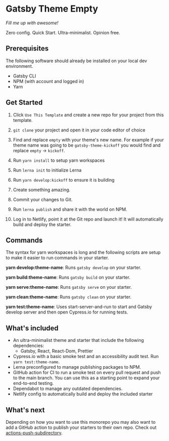 # Gatsby Theme Empty

_Fill me up with awesome!_

Zero config.
Quick Start.
Ultra-minimalist.
Opinion free.

## Prerequisites

The following software should already be installed on your local dev environment.

- Gatsby CLI
- NPM (with account and logged in)
- Yarn

## Get Started

1. Click `Use This Template` and create a new repo for your project from this template.

1. `git clone` your project and open it in your code editor of choice

1. Find and replace `empty` with your theme's new name. For example if your theme name was going to be `gatsby-theme-kickoff` you would find and replace `empty` -> `kickoff`.

1. Run `yarn install` to setup yarn workspaces

1. Run `lerna init` to initialize Lerna

1. Run `yarn develop:kickoff` to ensure it is building

1. Create something amazing.

1. Commit your changes to Git.

1. Run `lerna publish` and share it with the world on NPM.

1. Log in to Netlify, point it at the Git repo and launch it! It will automatically build and deploy the starter.

## Commands

The syntax for yarn workspaces is long and the following scripts are setup to make it easier to run commands in your starter.

**yarn develop:theme-name**: Runs `gatsby develop` on your starter.

**yarn build:theme-name**: Runs `gatsby build` on your starter.

**yarn serve:theme-name**: Runs `gatsby serve` on your starter.

**yarn clean:theme-name**: Runs `gatsby clean` on your starter.

**yarn test:theme-name**: Uses start-server-and-run to start and Gatsby develop server and then open Cypress.io for running tests.

## What's included

- An ultra-minimalist theme and starter that include the following dependencies:
  - Gatsby, React, React-Dom, Prettier
- Cypress.io with a basic smoke test and an accessibility audit test. Run `yarn test:theme-name`.
- Lerna preconfigured to manage publishing packages to NPM.
- GitHub action for CI to run a smoke test on every pull request and push to the main branch. You can use this as a starting point to expand your end-to-end testing.
- Dependabot to manage any outdated dependencies.
- Netlify config to automatically build and deploy the included starter

## What's next

Depending on how you want to use this monorepo you may also want to add a GitHub action to publish your starters to their own repo. Check out [actions-push-subdirectory](https://github.com/johno/actions-push-subdirectories).
